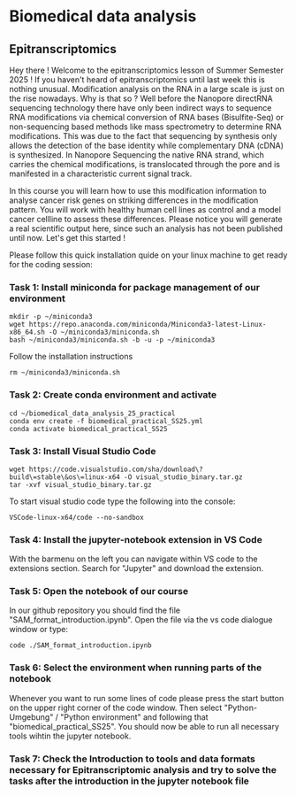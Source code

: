 # Biomedical data analysis
## Epitranscriptomics

Hey there ! Welcome to the epitranscriptomics lesson of Summer Semester 2025 !
If you haven't heard of epitranscriptomics until last week this is nothing unusual. Modification analysis on the RNA in a large scale is just on the rise nowadays.
Why is that so ? 
Well before the Nanopore directRNA sequencing technology there have only been indirect ways to sequence RNA modifications via chemical conversion of RNA bases (Bisulfite-Seq) or non-sequencing based methods like mass spectrometry to determine RNA modifications. This was due to the fact that sequencing by synthesis only allows the detection of the base identity while complementary DNA (cDNA) is synthesized. In Nanopore Sequencing the native RNA strand, which carries the chemical modifications, is translocated through the pore and is manifested in a characteristic current signal track.

In this course you will learn how to use this modification information to analyse cancer risk genes on striking differences in the modification pattern. You will work with healthy human cell lines as control and a model cancer cellline to assess these differences. Please notice you will generate a real scientific output here, since such an analysis has not been published until now. Let's get this started ! 

Please follow this quick installation quide on your linux machine to get ready for the coding session:

### Task 1: Install miniconda for package management of our environment

```
mkdir -p ~/miniconda3
wget https://repo.anaconda.com/miniconda/Miniconda3-latest-Linux-x86_64.sh -O ~/miniconda3/miniconda.sh
bash ~/miniconda3/miniconda.sh -b -u -p ~/miniconda3
```

Follow the installation instructions

```
rm ~/miniconda3/miniconda.sh
```

### Task 2: Create conda environment and activate

```
cd ~/biomedical_data_analysis_25_practical
conda env create -f biomedical_practical_SS25.yml
conda activate biomedical_practical_SS25
```

### Task 3: Install Visual Studio Code

```
wget https://code.visualstudio.com/sha/download\?build\=stable\&os\=linux-x64 -O visual_studio_binary.tar.gz
tar -xvf visual_studio_binary.tar.gz
```

To start visual studio code type the following into the console:

```
VSCode-linux-x64/code --no-sandbox
```

### Task 4: Install the jupyter-notebook extension in VS Code
With the barmenu on the left you can navigate within VS code to the extensions section. Search for "Jupyter" and download the extension.

### Task 5: Open the notebook of our course
In our github repository you should find the file "SAM_format_introduction.ipynb". Open the file via the vs code dialogue window or type:

```
code ./SAM_format_introduction.ipynb
```

### Task 6: Select the environment when running parts of the notebook
Whenever you want to run some lines of code please press the start button on the upper right corner of the code window. Then select "Python-Umgebung" / "Python environment" and following that "biomedical_practical_SS25".
You should now be able to run all necessary tools wihtin the jupyter notebook. 

### Task 7: Check the Introduction to tools and data formats necessary for Epitranscriptomic analysis and try to solve the tasks after the introduction in the jupyter notebook file
